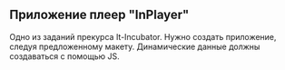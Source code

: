 ## Приложение плеер "InPlayer"

 Одно из заданий прекурса It-Incubator. Нужно создать приложение, следуя предложенному макету. Динамические данные должны создаваться с помощью JS.